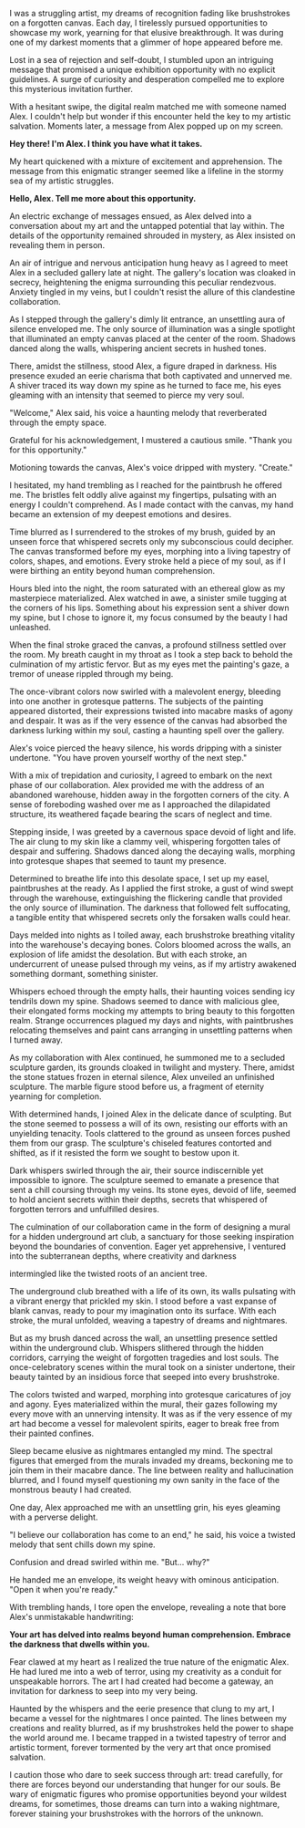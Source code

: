 I was a struggling artist, my dreams of recognition fading like brushstrokes on a forgotten canvas. Each day, I tirelessly pursued opportunities to showcase my work, yearning for that elusive breakthrough. It was during one of my darkest moments that a glimmer of hope appeared before me.

Lost in a sea of rejection and self-doubt, I stumbled upon an intriguing message that promised a unique exhibition opportunity with no explicit guidelines. A surge of curiosity and desperation compelled me to explore this mysterious invitation further.

With a hesitant swipe, the digital realm matched me with someone named Alex. I couldn't help but wonder if this encounter held the key to my artistic salvation. Moments later, a message from Alex popped up on my screen.

**Hey there! I'm Alex. I think you have what it takes.**

My heart quickened with a mixture of excitement and apprehension. The message from this enigmatic stranger seemed like a lifeline in the stormy sea of my artistic struggles.

**Hello, Alex. Tell me more about this opportunity.**

An electric exchange of messages ensued, as Alex delved into a conversation about my art and the untapped potential that lay within. The details of the opportunity remained shrouded in mystery, as Alex insisted on revealing them in person.

An air of intrigue and nervous anticipation hung heavy as I agreed to meet Alex in a secluded gallery late at night. The gallery's location was cloaked in secrecy, heightening the enigma surrounding this peculiar rendezvous. Anxiety tingled in my veins, but I couldn't resist the allure of this clandestine collaboration.

As I stepped through the gallery's dimly lit entrance, an unsettling aura of silence enveloped me. The only source of illumination was a single spotlight that illuminated an empty canvas placed at the center of the room. Shadows danced along the walls, whispering ancient secrets in hushed tones.

There, amidst the stillness, stood Alex, a figure draped in darkness. His presence exuded an eerie charisma that both captivated and unnerved me. A shiver traced its way down my spine as he turned to face me, his eyes gleaming with an intensity that seemed to pierce my very soul.

"Welcome," Alex said, his voice a haunting melody that reverberated through the empty space.

Grateful for his acknowledgement, I mustered a cautious smile. "Thank you for this opportunity."

Motioning towards the canvas, Alex's voice dripped with mystery. "Create."

I hesitated, my hand trembling as I reached for the paintbrush he offered me. The bristles felt oddly alive against my fingertips, pulsating with an energy I couldn't comprehend. As I made contact with the canvas, my hand became an extension of my deepest emotions and desires.

Time blurred as I surrendered to the strokes of my brush, guided by an unseen force that whispered secrets only my subconscious could decipher. The canvas transformed before my eyes, morphing into a living tapestry of colors, shapes, and emotions. Every stroke held a piece of my soul, as if I were birthing an entity beyond human comprehension.

Hours bled into the night, the room saturated with an ethereal glow as my masterpiece materialized. Alex watched in awe, a sinister smile tugging at the corners of his lips. Something about his expression sent a shiver down my spine, but I chose to ignore it, my focus consumed by the beauty I had unleashed.

When the final stroke graced the canvas, a profound stillness settled over the room. My breath caught in my throat as I took a step back to behold the culmination of my artistic fervor. But as my eyes met the painting's gaze, a tremor of unease rippled through my being.

The once-vibrant colors now swirled with a malevolent energy, bleeding into one another in grotesque patterns. The subjects of the painting appeared distorted, their expressions twisted into macabre masks of agony and despair. It was as if the very essence of the canvas had absorbed the darkness lurking within my soul, casting a haunting spell over the gallery.

Alex's voice pierced the heavy silence, his words dripping with a sinister undertone. "You have proven yourself worthy of the next step."

With a mix of trepidation and curiosity, I agreed to embark on the next phase of our collaboration. Alex provided me with the address of an abandoned warehouse, hidden away in the forgotten corners of the city. A sense of foreboding washed over me as I approached the dilapidated structure, its weathered façade bearing the scars of neglect and time.

Stepping inside, I was greeted by a cavernous space devoid of light and life. The air clung to my skin like a clammy veil, whispering forgotten tales of despair and suffering. Shadows danced along the decaying walls, morphing into grotesque shapes that seemed to taunt my presence.

Determined to breathe life into this desolate space, I set up my easel, paintbrushes at the ready. As I applied the first stroke, a gust of wind swept through the warehouse, extinguishing the flickering candle that provided the only source of illumination. The darkness that followed felt suffocating, a tangible entity that whispered secrets only the forsaken walls could hear.

Days melded into nights as I toiled away, each brushstroke breathing vitality into the warehouse's decaying bones. Colors bloomed across the walls, an explosion of life amidst the desolation. But with each stroke, an undercurrent of unease pulsed through my veins, as if my artistry awakened something dormant, something sinister.

Whispers echoed through the empty halls, their haunting voices sending icy tendrils down my spine. Shadows seemed to dance with malicious glee, their elongated forms mocking my attempts to bring beauty to this forgotten realm. Strange occurrences plagued my days and nights, with paintbrushes relocating themselves and paint cans arranging in unsettling patterns when I turned away.

As my collaboration with Alex continued, he summoned me to a secluded sculpture garden, its grounds cloaked in twilight and mystery. There, amidst the stone statues frozen in eternal silence, Alex unveiled an unfinished sculpture. The marble figure stood before us, a fragment of eternity yearning for completion.

With determined hands, I joined Alex in the delicate dance of sculpting. But the stone seemed to possess a will of its own, resisting our efforts with an unyielding tenacity. Tools clattered to the ground as unseen forces pushed them from our grasp. The sculpture's chiseled features contorted and shifted, as if it resisted the form we sought to bestow upon it.

Dark whispers swirled through the air, their source indiscernible yet impossible to ignore. The sculpture seemed to emanate a presence that sent a chill coursing through my veins. Its stone eyes, devoid of life, seemed to hold ancient secrets within their depths, secrets that whispered of forgotten terrors and unfulfilled desires.

The culmination of our collaboration came in the form of designing a mural for a hidden underground art club, a sanctuary for those seeking inspiration beyond the boundaries of convention. Eager yet apprehensive, I ventured into the subterranean depths, where creativity and darkness

intermingled like the twisted roots of an ancient tree.

The underground club breathed with a life of its own, its walls pulsating with a vibrant energy that prickled my skin. I stood before a vast expanse of blank canvas, ready to pour my imagination onto its surface. With each stroke, the mural unfolded, weaving a tapestry of dreams and nightmares.

But as my brush danced across the wall, an unsettling presence settled within the underground club. Whispers slithered through the hidden corridors, carrying the weight of forgotten tragedies and lost souls. The once-celebratory scenes within the mural took on a sinister undertone, their beauty tainted by an insidious force that seeped into every brushstroke.

The colors twisted and warped, morphing into grotesque caricatures of joy and agony. Eyes materialized within the mural, their gazes following my every move with an unnerving intensity. It was as if the very essence of my art had become a vessel for malevolent spirits, eager to break free from their painted confines.

Sleep became elusive as nightmares entangled my mind. The spectral figures that emerged from the murals invaded my dreams, beckoning me to join them in their macabre dance. The line between reality and hallucination blurred, and I found myself questioning my own sanity in the face of the monstrous beauty I had created.

One day, Alex approached me with an unsettling grin, his eyes gleaming with a perverse delight.

"I believe our collaboration has come to an end," he said, his voice a twisted melody that sent chills down my spine.

Confusion and dread swirled within me. "But... why?"

He handed me an envelope, its weight heavy with ominous anticipation. "Open it when you're ready."

With trembling hands, I tore open the envelope, revealing a note that bore Alex's unmistakable handwriting:

**Your art has delved into realms beyond human comprehension. Embrace the darkness that dwells within you.**

Fear clawed at my heart as I realized the true nature of the enigmatic Alex. He had lured me into a web of terror, using my creativity as a conduit for unspeakable horrors. The art I had created had become a gateway, an invitation for darkness to seep into my very being.

Haunted by the whispers and the eerie presence that clung to my art, I became a vessel for the nightmares I once painted. The lines between my creations and reality blurred, as if my brushstrokes held the power to shape the world around me. I became trapped in a twisted tapestry of terror and artistic torment, forever tormented by the very art that once promised salvation.

I caution those who dare to seek success through art: tread carefully, for there are forces beyond our understanding that hunger for our souls. Be wary of enigmatic figures who promise opportunities beyond your wildest dreams, for sometimes, those dreams can turn into a waking nightmare, forever staining your brushstrokes with the horrors of the unknown.